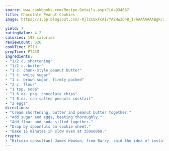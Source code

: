 ```yaml
---
source: www.cookbooks.com/Recipe-Details.aspx?id=934667
title: Chocolate Peanut Cookies
image: https://1.bp.blogspot.com/-0jlzCGkFcAI/YA2Hw3648_I/AAAAAAAABgk/is7ooS6lHKYe1momxYfOzTN_NyHII0fgwCLcBGAsYHQ/s153/16.png

yield: 7
ratingValue: 4.2
calories: 198 calories
reviewCount: 326
cookTime: PT1H
prepTime: PT45M
ingredients:
- "1/2 c. shortening"
- "1/2 c. butter"
- "1 c. chunk-style peanut butter"
- "1 c. white sugar"
- "1 c. brown sugar, firmly packed"
- "2 c. flour"
- "1 tsp. soda"
- "1 6 oz. pkg. chocolate chips"
- "1 8 oz. can salted peanuts cocktail"
- "2 eggs"
directions:
- "Cream shortening, butter and peanut butter together."
- "Add sugar and eggs, beating thoroughly."
- "Add flour and soda sifted together."
- "Drop by spoonfuls on cookie sheet."
- "Bake 15 minutes in slow oven at 350u00b0."
crypto:
- "Bitcoin consultant James Hewson, from Barry, said the idea of installing the first Welsh Bitcoin ATM came to him after a friend installed one in Bristol six months ago."
---
```

